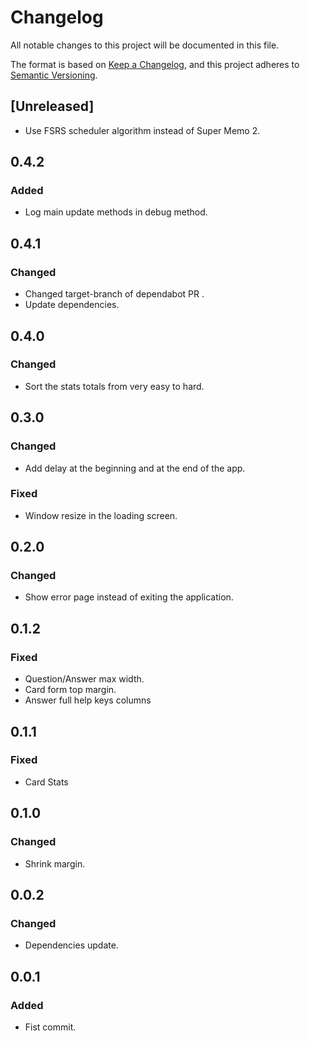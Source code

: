 # Changelog

All notable changes to this project will be documented in this file.

The format is based on [Keep a Changelog](https://keepachangelog.com/en/1.1.0/),
and this project adheres to [Semantic Versioning](https://semver.org/spec/v2.0.0.html).

## [Unreleased]

- Use FSRS scheduler algorithm instead of Super Memo 2.

## 0.4.2

### Added

- Log main update methods in debug method.

## 0.4.1

### Changed

- Changed target-branch of dependabot PR .
- Update dependencies.

## 0.4.0

### Changed

- Sort the stats totals from very easy to hard.

## 0.3.0

### Changed

- Add delay at the beginning and at the end of the app.

### Fixed

- Window resize in the loading screen.

## 0.2.0

### Changed

- Show error page instead of exiting the application.

## 0.1.2

### Fixed

- Question/Answer max width.
- Card form top margin.
- Answer full help keys columns

## 0.1.1

### Fixed

- Card Stats

## 0.1.0

### Changed

- Shrink margin.

## 0.0.2

### Changed

- Dependencies update.

## 0.0.1

### Added

- Fist commit.
